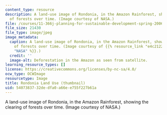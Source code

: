 ```yaml
---
content_type: resource
description: A land-use image of Rondonia, in the Amazon Rainforest, showing the clearing
  of forests over time. (Image courtesy of NASA.)
file: /courses/11-366j-planning-for-sustainable-development-spring-2006/5407383732dedfa0a66ee755f227b61a_11-366js06-th.jpg
file_size: 21430
file_type: image/jpeg
image_metadata:
  caption: A land-use image of Rondonia, in the Amazon Rainforest, showing the clearing
    of forests over time. (Image courtesy of {{% resource_link "e4c21227-4a81-46d2-87c9-3f7b8007cb31"
    "NASA" %}}.)
  credit: ''
  image-alt: Deforestation in the Amazon as seen from satellite.
learning_resource_types: []
license: https://creativecommons.org/licenses/by-nc-sa/4.0/
ocw_type: OCWImage
resourcetype: Image
title: Rondonia Land Use (thumbnail)
uid: 54073837-32de-dfa0-a66e-e755f227b61a
---
```

A land-use image of Rondonia, in the Amazon Rainforest, showing the clearing of forests over time. (Image courtesy of NASA.)